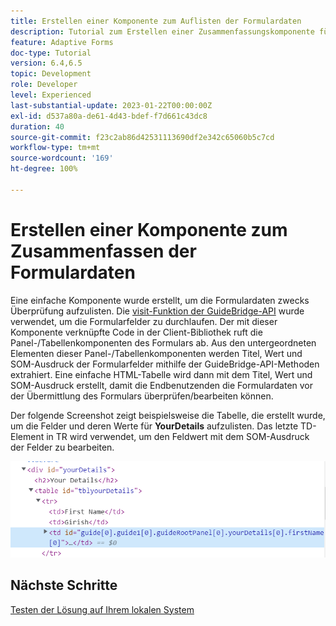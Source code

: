 ```yaml
---
title: Erstellen einer Komponente zum Auflisten der Formulardaten
description: Tutorial zum Erstellen einer Zusammenfassungskomponente für die Überprüfung von Formulardaten vor der Übermittlung.
feature: Adaptive Forms
doc-type: Tutorial
version: 6.4,6.5
topic: Development
role: Developer
level: Experienced
last-substantial-update: 2023-01-22T00:00:00Z
exl-id: d537a80a-de61-4d43-bdef-f7d661c43dc8
duration: 40
source-git-commit: f23c2ab86d42531113690df2e342c65060b5c7cd
workflow-type: tm+mt
source-wordcount: '169'
ht-degree: 100%

---
```


# Erstellen einer Komponente zum Zusammenfassen der Formulardaten

Eine einfache Komponente wurde erstellt, um die Formulardaten zwecks Überprüfung aufzulisten. Die [visit-Funktion der GuideBridge-API](https://developer.adobe.com/experience-manager/reference-materials/6-5/forms/javascript-api/GuideBridge.html?q=visit) wurde verwendet, um die Formularfelder zu durchlaufen. Der mit dieser Komponente verknüpfte Code in der Client-Bibliothek ruft die Panel-/Tabellenkomponenten des Formulars ab. Aus den untergeordneten Elementen dieser Panel-/Tabellenkomponenten werden Titel, Wert und SOM-Ausdruck der Formularfelder mithilfe der GuideBridge-API-Methoden extrahiert. Eine einfache HTML-Tabelle wird dann mit dem Titel, Wert und SOM-Ausdruck erstellt, damit die Endbenutzenden die Formulardaten vor der Übermittlung des Formulars überprüfen/bearbeiten können.

Der folgende Screenshot zeigt beispielsweise die Tabelle, die erstellt wurde, um die Felder und deren Werte für **YourDetails** aufzulisten. Das letzte TD-Element in TR wird verwendet, um den Feldwert mit dem SOM-Ausdruck der Felder zu bearbeiten.

![visit-func](assets/visit-function.png)

## Nächste Schritte

[Testen der Lösung auf Ihrem lokalen System](./deploy-on-your-system.md)
